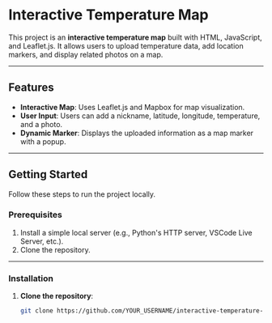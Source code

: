 # Interactive Temperature Map

This project is an **interactive temperature map** built with HTML, JavaScript, and Leaflet.js. It allows users to upload temperature data, add location markers, and display related photos on a map.

---

## Features
- **Interactive Map**: Uses Leaflet.js and Mapbox for map visualization.
- **User Input**: Users can add a nickname, latitude, longitude, temperature, and a photo.
- **Dynamic Marker**: Displays the uploaded information as a map marker with a popup.

---

## Getting Started

Follow these steps to run the project locally.

### Prerequisites
1. Install a simple local server (e.g., Python's HTTP server, VSCode Live Server, etc.).
2. Clone the repository.

---

### Installation

1. **Clone the repository**:
   ```bash
   git clone https://github.com/YOUR_USERNAME/interactive-temperature-map.git

